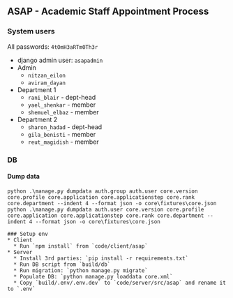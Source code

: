 ## ASAP - Academic Staff Appointment Process

### System users

All passwords: `4tOmH3aRTm0Th3r`

* django admin user: `asapadmin`
* Admin
  * `nitzan_eilon`
  * `aviram_dayan`
* Department 1
  * `rani_blair` - dept-head
  * `yael_shenkar` - member
  * `shemuel_elbaz` - member
* Department 2
  * `sharon_hadad` - dept-head
  * `gila_benisti` - member
  * `reut_magidish` - member

### DB
#### Dump data
```
python .\manage.py dumpdata auth.group auth.user core.version core.profile core.application core.applicationstep core.rank core.department --indent 4 --format json -o core\fixtures\core.json
python .\manage.py dumpdata auth.user core.version core.profile core.application core.applicationstep core.rank core.department --indent 4 --format json -o core\fixtures\core.json

### Setup env
* Client
  * Run `npm install` from `code/client/asap`
* Server
  * Install 3rd parties: `pip install -r requirements.txt`
  * Run DB script from `build/db`
  * Run migration: `python manage.py migrate`
  * Populate DB: `python manage.py loaddata core.xml`
  * Copy `build/.env/.env.dev` to `code/server/src/asap` and rename it to `.env`
